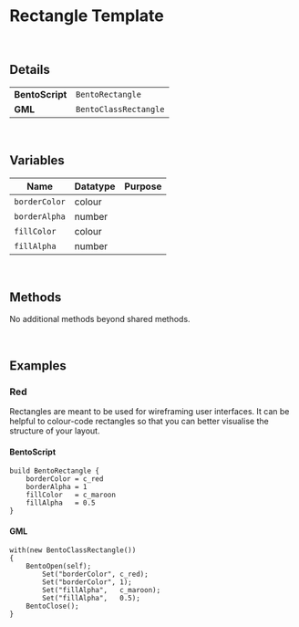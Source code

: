 # Rectangle Template

&nbsp;

## Details

<table>
    <tr>
		<td><b>BentoScript</b></td>
		<td><code>BentoRectangle</code></td>
    </tr>
    <tr>
		<td><b>GML</b></td>
		<td><code>BentoClassRectangle</code></td>
    </tr>
</table>

&nbsp;

## Variables

|Name         |Datatype|Purpose                       |
|-------------|--------|------------------------------|
|`borderColor`|colour  |                              |
|`borderAlpha`|number  |                              |
|`fillColor`  |colour  |                              |
|`fillAlpha`  |number  |                              |

&nbsp;

## Methods

No additional methods beyond shared methods.

&nbsp;

## Examples

### Red

Rectangles are meant to be used for wireframing user interfaces. It can be helpful to colour-code rectangles so that you can better visualise the structure of your layout.

<!-- tabs:start -->

#### **BentoScript**

```
build BentoRectangle {
    borderColor = c_red
    borderAlpha = 1
    fillColor   = c_maroon
    fillAlpha   = 0.5
}
```

#### **GML**

```
with(new BentoClassRectangle())
{
	BentoOpen(self);
	    Set("borderColor", c_red);
	    Set("borderColor", 1);
	    Set("fillAlpha",   c_maroon);
	    Set("fillAlpha",   0.5);
	BentoClose();
}
```

<!-- tabs:end -->